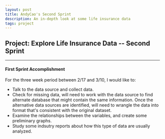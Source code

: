 ```yaml
---
layout: post
title: AndyCao's Second Sprint
description: An in-depth look at some life insurance data  
tags: project 
---
```

<section>


## Project: Explore Life Insurance Data -- Second Sprint
 
-------------------------------------------------------------------------

#### First Sprint Accomplishment 
For the three week period between 2/17 and 3/10, I would like to: 

* Talk to the data source and collect data.
* Check for missing data, will need to work with the data source to find alternate database that might contain the same information. Once the alternative data sources are identified, will need to wrangle the data into format that's consistent with the original dataset. 
* Examine the relationships between the variables, and create some preliminary graphs.
* Study some indsutry reports about how this type of data are usually analyzed.


</section>